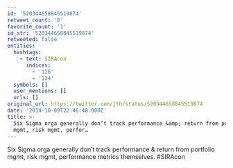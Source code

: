 ```yaml
---
id: '520344658845519874'
retweet_count: '0'
favorite_count: '1'
id_str: '520344658845519874'
retweeted: false
entities:
  hashtags:
    - text: SIRAcon
      indices:
        - '126'
        - '134'
  symbols: []
  user_mentions: []
  urls: []
original_url: https://twitter.com/jth/status/520344658845519874
date: '2014-10-09T22:46:48.000Z'
title: >-
  Six Sigma orga generally don’t track performance &amp; return from portfolio
  mgmt, risk mgmt, perfor…
---
```


Six Sigma orga generally don’t track performance &amp; return from portfolio mgmt, risk mgmt, performance metrics themselves. #SIRAcon